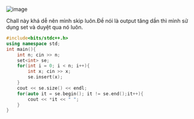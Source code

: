 ![image](https://github.com/Llam-a/Practice_Cpp/assets/115911041/4ede9430-9229-4e63-9d5d-dfdd08429378)

Chall này khá dễ nên mình skip luôn.Đề nói là output tăng dần thì mình sử dụng set và duyệt qua nó luôn.

```cpp
#include<bits/stdc++.h>
using namespace std;
int main(){
    int n; cin >> n;
    set<int> se;
    for(int i = 0; i < n; i++){
        int x; cin >> x;
        se.insert(x);
    }
    cout << se.size() << endl;
    for(auto it = se.begin(); it != se.end();it++){
        cout << *it << " ";
    }
}
```
